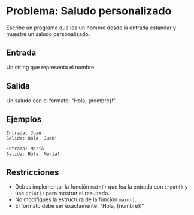 # Problema: Saludo personalizado

Escribe un programa que lea un nombre desde la entrada estándar y muestre un saludo personalizado.

## Entrada
Un string que representa el nombre.

## Salida
Un saludo con el formato: "Hola, {nombre}!"

## Ejemplos
```
Entrada: Juan
Salida: Hola, Juan!
```

```
Entrada: María
Salida: Hola, María!
```

## Restricciones
- Debes implementar la función `main()` que lea la entrada con `input()` y use `print()` para mostrar el resultado.
- No modifiques la estructura de la función `main()`.
- El formato debe ser exactamente: "Hola, {nombre}!"
